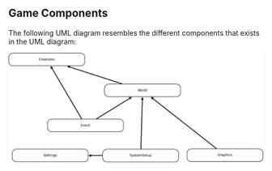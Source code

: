 ## Game Components

The following UML diagram resembles the different components that exists in the UML diagram:

![EXAMPLE IMAGE](./images/GameStructure.jpeg)